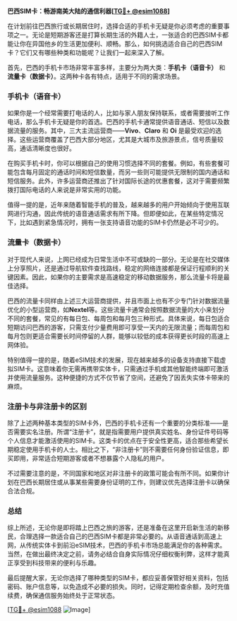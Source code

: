 **巴西SIM卡：畅游南美大陆的通信利器[[TG💪+ @esim1088](https://t.me/s/esim1088)]**

在计划前往巴西旅行或长期居住时，选择合适的手机卡无疑是你必须考虑的重要事项之一。无论是短期游客还是打算长期生活的外籍人士，一张适合的巴西SIM卡都能让你在异国他乡的生活更加便利、顺畅。那么，如何挑选适合自己的巴西SIM卡？它们又有哪些种类和功能呢？让我们一起来深入了解。

首先，巴西的手机卡市场非常丰富多样，主要分为两大类：**手机卡（语音卡）** 和 **流量卡（数据卡）**。这两种卡各有特点，适用于不同的需求场景。

### 手机卡（语音卡）

如果你是一个经常需要打电话的人，比如与家人朋友保持联系，或者需要接听工作电话，那么手机卡无疑是你的首选。巴西的手机卡通常提供语音通话、短信以及数据流量的服务。其中，三大主流运营商——**Vivo**、**Claro** 和 **Oi** 是最受欢迎的选择。这些运营商覆盖了巴西大部分地区，尤其是大城市及旅游景点，信号质量较高，通话清晰度也很好。

在购买手机卡时，你可以根据自己的使用习惯选择不同的套餐。例如，有些套餐可能包含每月固定的通话时间和短信数量，而另一些则可能提供无限制的国内通话和短信服务。此外，许多运营商还推出了针对国际长途的优惠套餐，这对于需要频繁拨打国际电话的人来说是非常实用的功能。

值得一提的是，近年来随着智能手机的普及，越来越多的用户开始倾向于使用互联网进行沟通，因此传统的语音通话需求有所下降。但即便如此，在某些特定情况下，比如遇到紧急情况时，拥有一张支持语音功能的SIM卡仍然是必不可少的。

### 流量卡（数据卡）

对于现代人来说，上网已经成为日常生活中不可或缺的一部分。无论是在社交媒体上分享照片，还是通过导航软件查找路线，稳定的网络连接都是保证行程顺利的关键因素。因此，如果你的主要需求是高速稳定的移动数据服务，那么流量卡将是最佳选择。

巴西的流量卡同样由上述三大运营商提供，并且市面上也有不少专门针对数据流量优化的小型运营商，如**Nextel**等。这些流量卡通常会按照数据流量的大小来划分不同的套餐，常见的有每日包、每周包和每月包三种形式。具体来说，每日包适合短期访问巴西的游客，只需支付少量费用即可享受一天内的无限流量；而每周包和每月包则更适合需要长时间停留的人群，能够以较低的成本获得更长时段的高速上网体验。

特别值得一提的是，随着eSIM技术的发展，现在越来越多的设备支持直接下载虚拟SIM卡。这意味着你无需再携带实体卡，只需通过手机或其他智能终端即可激活并使用流量服务。这种便捷的方式不仅节省了空间，还避免了因丢失实体卡带来的麻烦。

### 注册卡与非注册卡的区别

除了上述两种基本类型的SIM卡外，巴西的手机卡还有一个重要的分类标准——是否需要实名注册。所谓“注册卡”，就是指需要用户提供真实姓名、身份证件号码等个人信息才能激活使用的SIM卡。这类卡的优点在于安全性更高，适合那些希望长期稳定使用手机卡的人士。相比之下，“非注册卡”则不需要任何身份验证信息，即买即用，非常适合短期游客或者不想暴露个人隐私的用户。

不过需要注意的是，不同国家和地区对非注册卡的政策可能会有所不同。如果你计划在巴西长期居住或从事某些需要身份证明的工作，则建议优先选择注册卡以确保合法合规。

### 总结

综上所述，无论你是即将踏上巴西之旅的游客，还是准备在这里开启新生活的新移民，合理选择一款适合自己的巴西SIM卡都是非常必要的。从语音通话到高速上网，从传统实体卡到前沿eSIM技术，巴西的手机卡市场总能满足你的各种需求。当然，在做出最终决定之前，请务必结合自身实际情况仔细权衡利弊，这样才能真正享受到科技带来的便利与乐趣。

最后提醒大家，无论你选择了哪种类型的SIM卡，都应妥善保管好相关资料，包括密码、账户信息等，以免造成不必要的损失。同时，记得定期检查余额，及时充值续费，确保通信服务始终处于正常状态。

[[TG💪+ @esim1088](https://t.me/s/esim1088) ![Image](https://i.postimg.cc/4NQfJmqS/Snipaste-2025-05-13-00-14-12.png)]